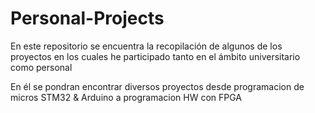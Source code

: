 # Personal-Projects
En este repositorio se encuentra la recopilación de algunos de los proyectos en los cuales he participado tanto en el ámbito universitario como personal

En él se pondran encontrar diversos proyectos desde programacion de micros STM32 & Arduino a programacion HW con FPGA
